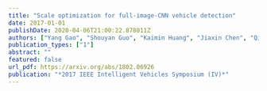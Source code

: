 ```yaml
---
title: "Scale optimization for full-image-CNN vehicle detection"
date: 2017-01-01
publishDate: 2020-04-06T21:00:22.878011Z
authors: ["Yang Gao", "Shouyan Guo", "Kaimin Huang", "Jiaxin Chen", "Qian Gong", "Yang Zou", "Tong Bai", "Gary Overett"]
publication_types: ["1"]
abstract: ""
featured: false
url_pdf: https://arxiv.org/abs/1802.06926
publication: "*2017 IEEE Intelligent Vehicles Symposium (IV)*"
---
```


